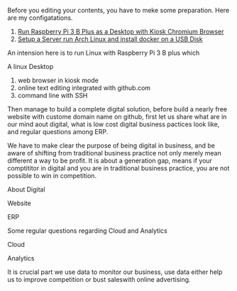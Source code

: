 Before you editing your contents, you have to meke some preparation. Here are my configatations.

1. [Run Raspberry Pi 3 B Plus as a Desktop with Kiosk Chromium Browser](/man/prep/raspi3/)
2. [Setup a Server run Arch Linux and install docker on a USB Disk](/man/prep/server/)


An intension here is to run Linux with Raspberry Pi 3 B plus  which


A linux Desktop
1. web browser in kiosk mode
2. online text editing integrated with github.com
3. command line with SSH

Then manage to build a complete digital solution, before build a nearly free website with custome domain name on github, first let us share what are in our mind aout digital, what is low cost digital business pactices look like, and regular questions among ERP.

We have to make clear the purpose of being digital in business, and be aware of shifting from traditional business practice not only merely mean different a way to be profit. It is about a generation gap, means if your comptititor in digital and you are in traditional business practice, you  are not possible to win in competition.

About Digital

Website

ERP

Some regular questions regarding Cloud and Analytics

Cloud

Analytics

It is crucial part we use data to monitor our business, use data either help us to improve competition or bust saleswith online advertising.
